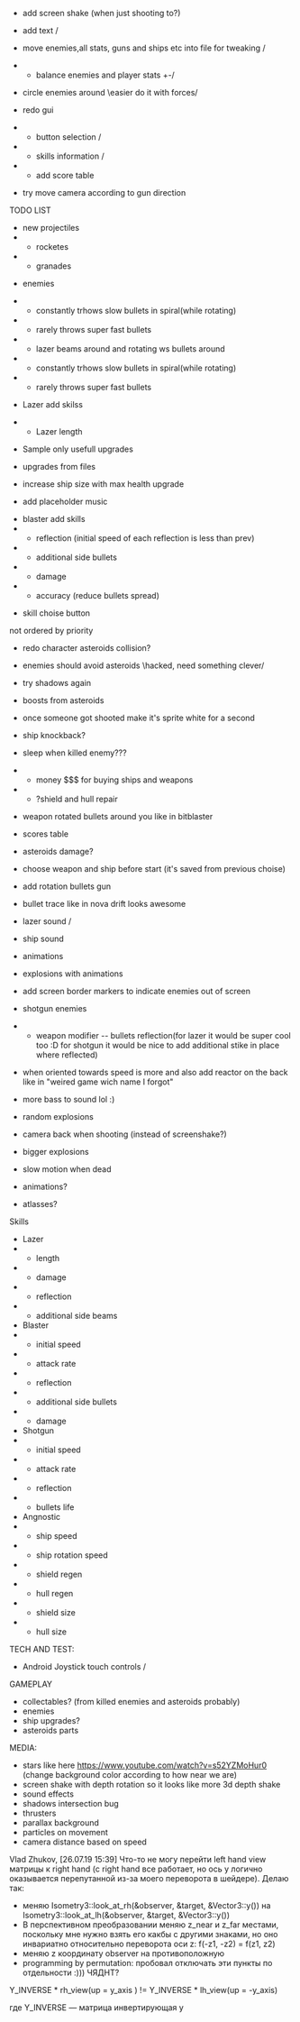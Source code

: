 * add screen shake (when just shooting to?)


* add text \/
* move enemies,all stats, guns and ships etc into file for tweaking \/
* * balance enemies and player stats \+-/
* circle enemies around \easier do it with forces/
* redo gui
* * button selection \/
* * skills information \/
* * add score table

* try move camera according to gun direction


TODO LIST
* new projectiles
* * rocketes
* * granades

<!-- * Pick gun UI \/ -->
<!-- * Don't slow down bullets \/ -->
* enemies
<!-- * * rarely throws bullets around \/ -->
<!-- * * lazer beam enemy \/ -->
* * constantly trhows slow bullets in spiral(while rotating)
* * rarely throws super fast bullets
* * lazer beams around and rotating
ws bullets around
* * constantly trhows slow bullets in spiral(while rotating)
* * rarely throws super fast bullets

* Lazer add skilss
* * Lazer length

* Sample only usefull upgrades

* upgrades from files


* increase ship size with max health upgrade

* add placeholder music


<!-- * sample random skills \/ -->
<!-- * when died, restart from menu \/ -->
<!-- * skill menu via hotkey \/ -->
* blaster add skills 
* * reflection (initial speed of each reflection is less than prev)
* * additional side bullets
* * damage
* * accuracy (reduce bullets spread)
<!-- *  Angnostic skills \/ -->
<!-- * * ship rotation speed \/ -->
<!-- * * shield regen \/ -->
<!-- * * hull regen \/ -->
<!-- * * shield size \/ -->
<!-- * * hull size \/ -->

* skill choise button




not ordered by priority
<!-- * add asteroids initial movement and rotation \/
* redo asteroids explosions: fix rotation of parts when destructed \/ (seems good but when rotation is fast feels wrong?)
* redo asteroids explosions: add lifes \/ -->
* redo character asteroids collision?
<!-- * redo effects spawning (explosion when destroyed, mini explosion when shoted) \/ -->
<!-- * enemies start shoot when theay near you and stop futher \/ -->
* enemies should avoid asteroids \hacked, need something clever/
<!-- * wasd control \/ -->
* try shadows again
<!-- * lazer weapon (rotation) \/ -->
<!-- * lazer weapon (no rotation) not fit in controls X -->
<!-- * shotgun weapon \/ -->
* boosts from asteroids
 <!-- * * ship speed boost for some time X -->
<!-- * * "additional weapon"  -- trace like in bitblaster -->
* once someone got shooted make it's sprite white for a second
* ship knockback?
* sleep when killed enemy???
* * money $$$ for buying ships and weapons
* * ?shield and hull repair
* weapon rotated bullets around you like in bitblaster
* scores table
* asteroids damage?
* choose weapon and ship before start (it's saved from previous choise)
* add rotation bullets gun
* bullet trace like in nova drift looks awesome
* lazer sound \/
* ship sound
* animations
* explosions with animations
* add screen border markers to indicate enemies out of screen
* shotgun enemies
* * weapon modifier -- bullets reflection(for lazer it would be super cool too :D for shotgun it would be nice to add additional stike in place where reflected)
* when oriented towards speed is more and also add reactor on the back like in "weired game wich name I forgot"

* more bass to sound lol :)
* random explosions
* camera back when shooting (instead of screenshake?)
* bigger explosions 
* slow motion when dead

* animations?
* atlasses?


Skills
* Lazer
* * length
* * damage
* * reflection
* * additional side beams
* Blaster
* * initial speed
* * attack rate
* * reflection
* * additional side bullets
* * damage
* Shotgun
* * initial speed
* * attack rate
* * reflection
* * bullets life
*  Angnostic
* * ship speed
* * ship rotation speed
* * shield regen
* * hull regen
* * shield size
* * hull size


TECH AND TEST:
* Android Joystick touch controls \/

GAMEPLAY
* collectables? (from killed enemies and asteroids probably)
* enemies
* ship upgrades?
* asteroids parts

MEDIA:
* stars like here https://www.youtube.com/watch?v=s52YZMoHur0  (change background color according to how near we are)
* screen shake with depth rotation so it looks like more 3d depth shake
* sound effects
* shadows intersection bug
* thrusters
* parallax background
* particles on movement
* camera distance based on speed



Vlad Zhukov, [26.07.19 15:39]
Что-то не могу перейти left hand view матрицы к right hand (с right hand все работает, но ось y логично оказывается перепутанной из-за моего переворота в шейдере).
Делаю так:
* меняю Isometry3::look_at_rh(&observer, &target, &Vector3::y()) на Isometry3::look_at_lh(&observer, &target, &Vector3::y())
* В перспективном преобразовании меняю z_near и z_far местами, поскольку мне нужно взять его какбы с другими знаками, но оно инвариатно относительно переворота оси z: f(-z1, -z2) = f(z1, z2)
* меняю z координату observer на противоположную
* programming by permutation: пробовал отключать эти пункты по отдельности  :)))
ЧЯДНТ?


Y_INVERSE * rh_view(up = y_axis ) !=
Y_INVERSE * lh_view(up = -y_axis)

где Y_INVERSE — матрица инвертирующая y